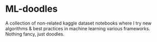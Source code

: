 # ML-doodles

A collection of non-related kaggle dataset notebooks where I try new algorithms & best practices in machine learning various frameworks.
Nothing fancy, just doodles.
